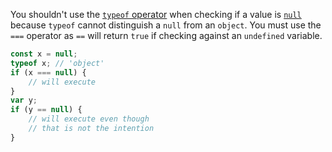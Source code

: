 You shouldn't use the [`typeof` operator](/tutorials/fundamentals/typeof)
when checking if a value is [`null`](/tutorials/fundamentals/null)
because `typeof` cannot distinguish a `null` from an `object`.
You must use the `===` operator as `==` will return `true`
if checking against an `undefined` variable.

```javascript
const x = null;
typeof x; // 'object'
if (x === null) {
    // will execute
}
var y;
if (y == null) {
    // will execute even though
    // that is not the intention
}
```
